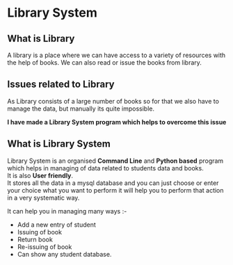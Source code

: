 # Library System

## What is Library

A library is a place where we can have access to a variety of resources with the help of books. We can also read or issue the books from library.

## Issues related to Library

As Library consists of a large number of books so for that we also have to manage the data, but manually its quite impossible.

**I have made a Library System program which helps to overcome this issue**

## What is Library System

Library System is an organised **Command Line** and **Python based** program which helps in managing of data related to students data and books.  
It is also **User friendly**.  
It stores all the data in a mysql database and you can just choose or enter your choice what you want to perform it will help you to perform that action in a very systematic way.
  
It can help you in managing many ways :-  
  
* Add a new entry of student
* Issuing of book
* Return book
* Re-issuing of book
* Can show any student database.

